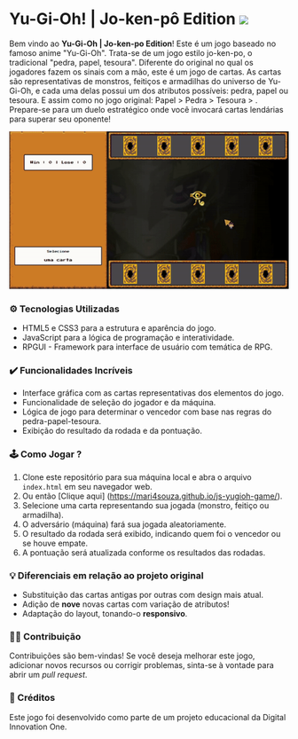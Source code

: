 # Yu-Gi-Oh! | Jo-ken-pô Edition <img height="32px" src="./src/assets/favicon/Favicon.ico" type="image/x-icon"><br>

Bem vindo ao **Yu-Gi-Oh | Jo-ken-po Edition**! Este é um jogo baseado no famoso anime "Yu-Gi-Oh". Trata-se de um jogo estilo jo-ken-po, o tradicional "pedra, papel, tesoura". Diferente do original no qual os jogadores fazem os sinais com a mão, este é um jogo de cartas. As cartas são representativas de monstros, feitiços e armadilhas do universo de Yu-Gi-Oh, e cada uma delas possui um dos atributos possíveis: pedra, papel ou tesoura. E assim como no jogo original: Papel > Pedra > Tesoura > . Prepare-se para um duelo estratégico onde você invocará cartas lendárias para superar seu oponente!

<p align="center">
  <img width="700px" src="src/assets/images/yugioh-gif.gif">
</p>

### ⚙ Tecnologias Utilizadas

- HTML5 e CSS3 para a estrutura e aparência do jogo.
- JavaScript para a lógica de programação e interatividade.
- RPGUI - Framework para interface de usuário com temática de RPG.

### ✔️ Funcionalidades Incríveis

- Interface gráfica com as cartas representativas dos elementos do jogo.
- Funcionalidade de seleção do jogador e da máquina.
- Lógica de jogo para determinar o vencedor com base nas regras do pedra-papel-tesoura.
- Exibição do resultado da rodada e da pontuação.

### 🕹️ Como Jogar ?

1. Clone este repositório para sua máquina local e abra o arquivo `index.html` em seu navegador web.
2. Ou então [Clique aqui] (https://mari4souza.github.io/js-yugioh-game/).
3. Selecione uma carta representando sua jogada (monstro, feitiço ou armadilha).
4. O adversário (máquina) fará sua jogada aleatoriamente.
5. O resultado da rodada será exibido, indicando quem foi o vencedor ou se houve empate.
6. A pontuação será atualizada conforme os resultados das rodadas.

### 💡 Diferenciais em relação ao projeto original

- Substituição das cartas antigas por outras com design mais atual.
- Adição de **nove** novas cartas com variação de atributos! 
- Adaptação do layout, tonando-o **responsivo**.


### 🤝🏻 Contribuição

Contribuições são bem-vindas! Se você deseja melhorar este jogo, adicionar novos recursos ou corrigir problemas, sinta-se à vontade para abrir um _pull request_.


### 📝 Créditos

Este jogo foi desenvolvido como parte de um projeto educacional da Digital Innovation One.
